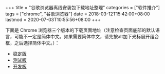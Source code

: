 +++
title = "谷歌浏览器离线安装包下载地址整理"
categories = ["软件推介"]
tags = ["chrome", "谷歌浏览器"]
date = 2018-03-12T15:42:00+08:00
lastmod = 2020-07-03T10:55:56+08:00
+++



<div><audio src="http://m8.music.126.net/20180928182017/1d2491e662d178c23aad2964ab7a47dc/ymusic/8f54/67bc/3903/f761704371b296a52b041a7ad661f267.mp3"></audio></div>

下面是 Chrome 浏览器三个版本的下载页面地址（注意检查页面底部的默认语言，可能不一定是简体中文。如果需要简体中文，请先按alt加下光标展开组合框，之后选择简体中文。）：

* [稳定版][sta]
* [测试版][beta]
* [开发板][dev]


[sta]: https://www.google.com/chrome/browser/desktop/index.html?system=true&standalone=1&extra=stablechannel
[beta]: https://www.google.com/chrome/browser/desktop/index.html?system=true&standalone=1&extra=betachannel
[dev]: https://www.google.com/chrome/browser/desktop/index.html?system=true&standalone=1&extra=devchannel